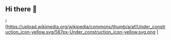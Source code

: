## Hi there 👋

![https://upload.wikimedia.org/wikipedia/commons/thumb/a/af/Under_construction_icon-yellow.svg/587px-Under_construction_icon-yellow.svg.png
]

<!--
**ra002356/ra002356** is a ✨ _special_ ✨ repository because its `README.md` (this file) appears on your GitHub profile.

Here are some ideas to get you started:

- 🔭 I’m currently working on ...
- 🌱 I’m currently learning ...
- 👯 I’m looking to collaborate on ...
- 🤔 I’m looking for help with ...
- 💬 Ask me about ...
- 📫 How to reach me: ...
- 😄 Pronouns: ...
- ⚡ Fun fact: ...
-->
